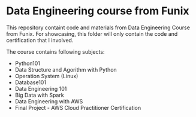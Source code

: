 # Data Engineering course from Funix
This repository containt code and materials from Data Engineering Course from Funix. For showcasing, this folder will only contain the code and certification that I involved. 

The course contains following subjects:
- Python101
- Data Structure and Agorithm with Python
- Operation System (Linux)
- Database101
- Data Engineering 101
- Big Data with Spark
- Data Engineering with AWS
- Final Project - AWS Cloud Practitioner Certification
